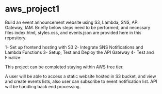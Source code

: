 # aws_project1
Build an event announcement website using S3, Lambda, SNS, API Gateway, IAM.
Briefly below steps need to be performed, and necessary files index.html, styles.css, and events.json are provided here in this repository.

1- Set up frontend hosting with S3
2- Integrate SNS Notifications and Lambda Functions
3- Setup, Test and Deploy the API Gateway
4- Test and Finalize

This project can be completed staying within AWS free tier.

A user will be able to access a static website hosted in S3 bucket, and view and create events lists, also user can subscribe to event notification list. API will be handling back end processing.
